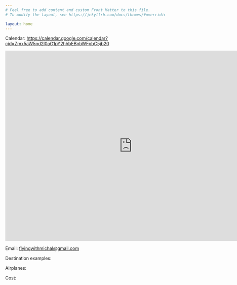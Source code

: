 ```yaml
---
# Feel free to add content and custom Front Matter to this file.
# To modify the layout, see https://jekyllrb.com/docs/themes/#overriding-theme-defaults

layout: home
---
```




Calendar:
<a href="https://calendar.google.com/calendar?cid=Zmx5aW5nd2l0aG1pY2hhbEBnbWFpbC5jb20">
  https://calendar.google.com/calendar?cid=Zmx5aW5nd2l0aG1pY2hhbEBnbWFpbC5jb20
</a>

<iframe src="https://calendar.google.com/calendar/embed?src=flyingwithmichal%40gmail.com&ctz=America%2FLos_Angeles" style="border: 0" width="800" height="600" frameborder="0" scrolling="no"></iframe>

Email: flyingwithmichal@gmail.com

Destination examples:

Airplanes:

Cost:
